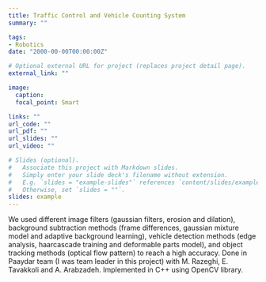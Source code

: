 ```yaml
---
title: Traffic Control and Vehicle Counting System
summary: ""

tags:
- Robotics
date: "2000-00-00T00:00:00Z"

# Optional external URL for project (replaces project detail page).
external_link: ""

image:
  caption:
  focal_point: Smart

links: ""
url_code: ""
url_pdf: ""
url_slides: ""
url_video: ""

# Slides (optional).
#   Associate this project with Markdown slides.
#   Simply enter your slide deck's filename without extension.
#   E.g. `slides = "example-slides"` references `content/slides/example-slides.md`.
#   Otherwise, set `slides = ""`.
slides: example
---
```


We used different image filters (gaussian filters, erosion and dilation), background subtraction methods (frame differences, gaussian mixture model and adaptive background learning), vehicle detection methods (edge analysis, haarcascade training and deformable parts model), and object tracking methods (optical flow pattern) to reach a high accuracy. Done in Paaydar team (I was team leader in this project) with M. Razeghi, E. Tavakkoli and A. Arabzadeh. Implemented in C++ using OpenCV library.